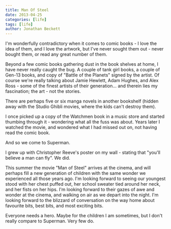 ```yaml
---
title: Man Of Steel
date: 2013-04-25
categories: [life]
tags: [life]
author: Jonathan Beckett
---
```


I'm wonderfully contradictory when it comes to comic books - I love the idea of them, and I love the artwork, but I've never sought them out - never bought them, or read any great number of them.

Beyond a few comic books gathering dust in the book shelves at home, I have never really caught the bug. A couple of tank girl books, a couple of Gen-13 books, and copy of "Battle of the Planets" signed by the artist. Of course we're really talking about Jamie Hewlett, Adam Hughes, and Alex Ross - some of the finest artists of their generation... and therein lies my fascination; the art - not the stories.

There are perhaps five or six manga novels in another bookshelf (hidden away with the Studio Ghibli movies, where the kids can't destroy them).

I once picked up a copy of the Watchmen book in a music store and started thumbing through it - wondering what all the fuss was about. Years later I watched the movie, and wondered what I had missed out on, not having read the comic book.

And so we come to Superman.

I grew up with Christopher Reeve's poster on my wall - stating that "you'll believe a man can fly". We did.

This summer the movie "Man of Steel" arrives at the cinema, and will perhaps fill a new generation of children with the same wonder we experienced all those years ago. I'm looking forward to seeing our youngest stood with her chest puffed out, her school sweater tied around her neck, and her fists on her hips. I'm looking forward to their gazes of awe and wonder at the cinema, and walking on air as we depart into the night. I'm looking forward to the blizzard of conversation on the way home about favourite bits, best bits, and most exciting bits.

Everyone needs a hero. Maybe for the children I am sometimes, but I don't really compare to Superman. Very few do.